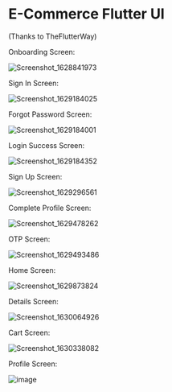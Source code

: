 


# E-Commerce Flutter UI 
(Thanks to TheFlutterWay)

Onboarding Screen:

![Screenshot_1628841973](https://user-images.githubusercontent.com/83662229/129325472-c6e8324c-1a88-4ff5-906f-2f93cf9e03bd.png)

Sign In Screen:

![Screenshot_1629184025](https://user-images.githubusercontent.com/83662229/129679911-050a3701-d6e1-4bf2-9c12-de06d89a6c39.png)

Forgot Password Screen:

![Screenshot_1629184001](https://user-images.githubusercontent.com/83662229/129679977-cd93aa90-37f4-49fe-a38c-a6800c461398.png)

Login Success Screen:

![Screenshot_1629184352](https://user-images.githubusercontent.com/83662229/129680559-e1d6f741-eda2-468c-a98f-bec5b20c85c3.png)

Sign Up Screen:

![Screenshot_1629296561](https://user-images.githubusercontent.com/83662229/129915827-4cef147e-81d7-4655-a5af-153a3f0af0c0.png)

Complete Profile Screen:

![Screenshot_1629478262](https://user-images.githubusercontent.com/83662229/130267421-fa9f9a69-a6ea-4980-8852-29900c0b61fc.png)

OTP Screen:

![Screenshot_1629493486](https://user-images.githubusercontent.com/83662229/130293335-cbafa7dd-b59c-4b14-b8d7-bade078aa0e4.png)

Home Screen:

![Screenshot_1629873824](https://user-images.githubusercontent.com/83662229/130739800-f46510ce-a491-415d-9e42-10349034991a.png)

Details Screen:

![Screenshot_1630064926](https://user-images.githubusercontent.com/83662229/131122862-59d91758-a155-449b-b6a6-7c862101a263.png)

Cart Screen:

![Screenshot_1630338082](https://user-images.githubusercontent.com/83662229/131366000-a1a93671-70e2-437f-af5e-ae7ad833d45c.png)

Profile Screen:

![image](https://user-images.githubusercontent.com/83662229/131996646-a1ca85fd-dc6c-41b2-9ce2-f4aeaf186397.png)









